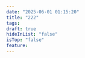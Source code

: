 ```yaml
---
date: "2025-06-01 01:15:20"
title: "222"
tags: 
draft: true
hideInList: "false"
isTop: "false"
feature:
---
```





